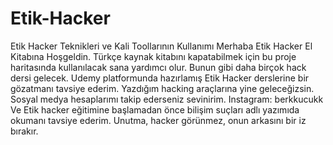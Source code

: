 # Etik-Hacker
Etik Hacker Teknikleri ve Kali Toollarının Kullanımı
Merhaba Etik Hacker El Kitabına Hoşgeldin. Türkçe kaynak kitabını kapatabilmek için bu proje haritasında kullanılacak sana yardımcı olur. Bunun gibi daha birçok hack dersi gelecek. Udemy platformunda hazırlamış Etik Hacker derslerine bir gözatmanı tavsiye ederim. Yazdığım hacking araçlarına yine geleceğizsin. Sosyal medya hesaplarımı takip ederseniz sevinirim. Instagram: berkkucukk Ve Etik hacker eğitimine başlamadan önce bilişim suçları adlı yazımıda okumanı tavsiye ederim. Unutma, hacker görünmez, onun arkasını bir iz bırakır.
